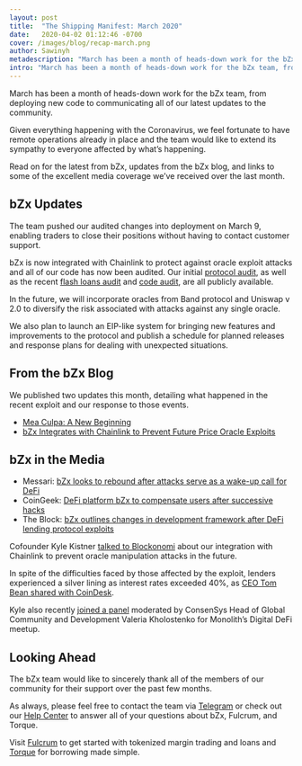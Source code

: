 ```yaml
---
layout: post
title:  "The Shipping Manifest: March 2020"
date:   2020-04-02 01:12:46 -0700
cover: /images/blog/recap-march.png
author: Sawinyh
metadescription: "March has been a month of heads-down work for the bZx team, from deploying new code to communicating all of our latest updates to the community"
intro: "March has been a month of heads-down work for the bZx team, from deploying new code to communicating all of our latest updates to the community"
---
```


March has been a month of heads-down work for the bZx team, from deploying new code to communicating all of our latest updates to the community.

Given everything happening with the Coronavirus, we feel fortunate to have remote operations already in place and the team would like to extend its sympathy to everyone affected by what’s happening.

Read on for the latest from bZx, updates from the bZx blog, and links to some of the excellent media coverage we’ve received over the last month.


## bZx Updates

The team pushed our audited changes into deployment on March 9, enabling traders to close their positions without having to contact customer support.

bZx is now integrated with Chainlink to protect against oracle exploit attacks and all of our code has now been audited. Our initial [protocol audit](https://github.com/mattdf/audits/blob/master/bZx/bzx-audit.pdf), as well as the recent [flash loans audit](https://bzx.network/pdfs/CertiK%20Verification%20Report%20for%20bZx.pdf) and [code audit](https://bzx.network/pdfs/CertiK%20Verification%20Report%20for%20bZx.pdf), are all publicly available.

In the future, we will incorporate oracles from Band protocol and Uniswap v 2.0 to diversify the risk associated with attacks against any single oracle.

We also plan to launch an EIP-like system for bringing new features and improvements to the protocol and publish a schedule for planned releases and response plans for dealing with unexpected situations.


## From the bZx Blog

We published two updates this month, detailing what happened in the recent exploit and our response to those events.



*   [Mea Culpa: A New Beginning](https://bzx.network/blog/mea-culpa)
*   [bZx Integrates with Chainlink to Prevent Future Price Oracle Exploits](https://bzx.network/blog/chainlink-oracles)


## bZx in the Media



*   Messari: [bZx looks to rebound after attacks serve as a wake-up call for DeFi](https://messari.io/article/bzx-looks-to-rebound-after-attacks-serve-as-a-wake-up-call-for-defi)
*   CoinGeek: [DeFi platform bZx to compensate users after successive hacks](https://coingeek.com/defi-platform-bzx-to-compensate-users-after-successive-hacks/)
*   The Block: [bZx outlines changes in development framework after DeFi lending protocol exploits](https://www.theblockcrypto.com/post/58280/bzx-outlines-changes-in-development-framework-after-defi-lending-protocol-exploits)

Cofounder Kyle Kistner [talked to Blockonomi](https://blockonomi.com/defi-1inch-exchange-links-up-with-chainlink/) about our integration with Chainlink to prevent oracle manipulation attacks in the future.

In spite of the difficulties faced by those affected by the exploit, lenders experienced a silver lining as interest rates exceeded 40%, as [CEO Tom Bean shared with CoinDesk](https://www.coindesk.com/yields-of-25-to-42-lure-lenders-back-to-defi-platform-bzx).

Kyle also recently [joined a panel](https://www.pscp.tv/w/1ynJOpWWEArxR) moderated by ConsenSys Head of Global Community and Development Valeria Kholostenko for Monolith’s Digital DeFi meetup.


## Looking Ahead

The bZx team would like to sincerely thank all of the members of our community for their support over the past few months.

As always, please feel free to contact the team via [Telegram](https://t.me/b0xNet) or check out our [Help Center](https://help.bzx.network/en/) to answer all of your questions about bZx, Fulcrum, and Torque.

Visit [Fulcrum](https://fulcrum.trade/) to get started with tokenized margin trading and loans and [Torque](https://torque.loans/##/) for borrowing made simple.
